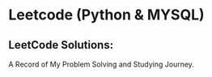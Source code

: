 # Leetcode \(Python & MYSQL\)

## LeetCode Solutions:

A Record of My Problem Solving and Studying Journey.

